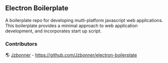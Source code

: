 ## Electron Boilerplate 
A boilerplate repo for developing mutli-platform javascript web applications. This boilerplate provides a minimal approach to web application development, and incorporates start up script. 

### Contributors 
🌎 [Jzbonner](https://github.com/Jzbonner) - https://github.com/Jzbonner/electron-boilerplate 